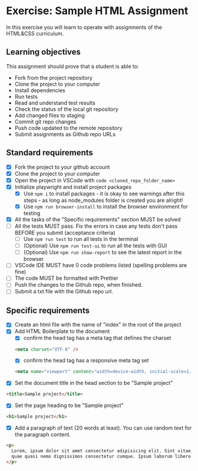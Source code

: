 # Exercise: Sample HTML Assignment

In this exercise you will learn to operate with assignments of the HTML&CSS curriculum.

## Learning objectives

This assignment should prove that a student is able to:

- Fork from the project repository
- Clone the project to your computer
- Install dependencies
- Run tests
- Read and understand test results
- Check the status of the local git repository
- Add changed files to staging
- Commit git repo changes
- Push code updated to the remote repository
- Submit assignments as Github repo URLs

## Standard requirements

- [x] Fork the project to your github account
- [x] Clone the project to your computer
- [x] Open the project in VSCode with `code <cloned_repo_folder_name>`
- [x] Initialize playwright and install project packages
  - [x] Use `npm i` to install packages - it is okay to see warnings after this steps - as long as node_modules folder is created you are alright!
  - [x] Use `npm run browser-install` to install the browser environment for testing
- [x] All the tasks of the "Specific requirements" section MUST be solved
- [ ] All the tests MUST pass. Fix the errors in case any tests don't pass BEFORE you submit (acceptance criteria)
  - [ ] Use `npm run test` to run all tests in the terminal
  - [ ] (Optional) Use `npm run test-ui` to run all the tests with GUI
  - [ ] (Optional) Use `npm run show-report` to see the latest report in the browser
- [ ] VSCode IDE MUST have 0 code problems listed (spelling problems are fine)
- [ ] The code MUST be formatted with Prettier
- [ ] Push the changes to the Github repo, when finished.
- [ ] Submit a txt file with the Github repo url.

## Specific requirements

- [x] Create an html file with the name of "index" in the root of the project
- [x] Add HTML Boilerplate to the document
  - [x] confirm the head tag has a meta tag that defines the charset
  ```html
  <meta charset="UTF-8" />
  ```
  - [x] confirm the head tag has a responsive meta tag set
  ```html
  <meta name="viewport" content="width=device-width, initial-scale=1.0" />
  ```
- [x] Set the document title in the head section to be "Sample project"

```html
<title>Sample project</title>
```

- [x] Set the page heading to be "Sample project"

```html
<h1>Sample project</h1>
```

- [x] Add a paragraph of text (20 words at least). You can use random text for the paragraph content.

```html
<p>
  Lorem, ipsum dolor sit amet consectetur adipisicing elit. Sint vitae, libero
  quae quasi nemo dignissimos consectetur cumque. Ipsum laborum libero iure.
</p>
```
